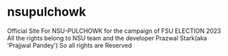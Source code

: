 # nsupulchowk
Official Site For NSU-PULCHOWK for the campaign of FSU ELECTION 2023
All the rights belong to NSU team and the developer Prazwal Stark(aka 'Prajjwal Pandey')
So all rights are Reserved
